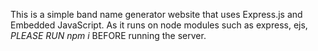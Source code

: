 This is a simple band name generator website that uses Express.js and Embedded JavaScript. 
As it runs on node modules such as express, ejs, *PLEASE RUN npm i* BEFORE running the server.
